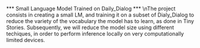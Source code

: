 *** Small Language Model Trained on Daily_Dialog ***
\nThe project consists in creating a small LM, and training it on a subset of Dialy_Dialog to reduce the variety of the vocabulary the model has to learn, as done in Tiny Stories. 
Subsequently, we will reduce the model size using different techiques, in order to perform inference locally on very computationally limited devices.
